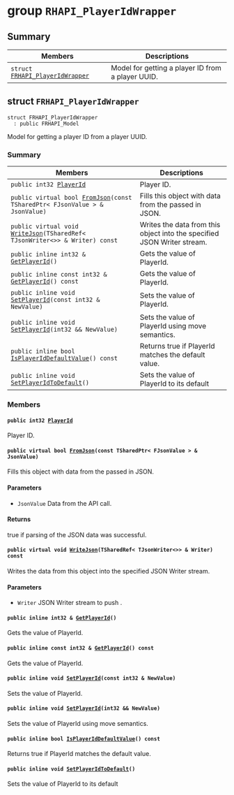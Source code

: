 # group `RHAPI_PlayerIdWrapper` <a id="group__RHAPI__PlayerIdWrapper"></a>

## Summary

 Members                        | Descriptions                                
--------------------------------|---------------------------------------------
`struct `[`FRHAPI_PlayerIdWrapper`](#structFRHAPI__PlayerIdWrapper) | Model for getting a player ID from a player UUID.

## struct `FRHAPI_PlayerIdWrapper` <a id="structFRHAPI__PlayerIdWrapper"></a>

```
struct FRHAPI_PlayerIdWrapper
  : public FRHAPI_Model
```

Model for getting a player ID from a player UUID.

### Summary

 Members                        | Descriptions                                
--------------------------------|---------------------------------------------
`public int32 `[`PlayerId`](#structFRHAPI__PlayerIdWrapper_1a9d3517523183b4512a3e4335470be60a) | Player ID.
`public virtual bool `[`FromJson`](#structFRHAPI__PlayerIdWrapper_1a3901b65228ad40fc0678e8e626e7efde)`(const TSharedPtr< FJsonValue > & JsonValue)` | Fills this object with data from the passed in JSON.
`public virtual void `[`WriteJson`](#structFRHAPI__PlayerIdWrapper_1a9d2fa7ecba7e969c4b941e5d98284fbd)`(TSharedRef< TJsonWriter<>> & Writer) const` | Writes the data from this object into the specified JSON Writer stream.
`public inline int32 & `[`GetPlayerId`](#structFRHAPI__PlayerIdWrapper_1a1f525c0cdd5ad98d8bd51582e9644900)`()` | Gets the value of PlayerId.
`public inline const int32 & `[`GetPlayerId`](#structFRHAPI__PlayerIdWrapper_1a6d4d79522551ec4b8d5bd0045cd3784f)`() const` | Gets the value of PlayerId.
`public inline void `[`SetPlayerId`](#structFRHAPI__PlayerIdWrapper_1a0c32b1185c5d5cd36af803e3d7dd6257)`(const int32 & NewValue)` | Sets the value of PlayerId.
`public inline void `[`SetPlayerId`](#structFRHAPI__PlayerIdWrapper_1a1e45e9ab03e19cc61e1e62d191239f5e)`(int32 && NewValue)` | Sets the value of PlayerId using move semantics.
`public inline bool `[`IsPlayerIdDefaultValue`](#structFRHAPI__PlayerIdWrapper_1a4ead20a497424bd20af5cf9770c34df4)`() const` | Returns true if PlayerId matches the default value.
`public inline void `[`SetPlayerIdToDefault`](#structFRHAPI__PlayerIdWrapper_1af09d4ca3ce7197ff58f5cd4608f51eaa)`()` | Sets the value of PlayerId to its default

### Members

#### `public int32 `[`PlayerId`](#structFRHAPI__PlayerIdWrapper_1a9d3517523183b4512a3e4335470be60a) <a id="structFRHAPI__PlayerIdWrapper_1a9d3517523183b4512a3e4335470be60a"></a>

Player ID.

#### `public virtual bool `[`FromJson`](#structFRHAPI__PlayerIdWrapper_1a3901b65228ad40fc0678e8e626e7efde)`(const TSharedPtr< FJsonValue > & JsonValue)` <a id="structFRHAPI__PlayerIdWrapper_1a3901b65228ad40fc0678e8e626e7efde"></a>

Fills this object with data from the passed in JSON.

#### Parameters
* `JsonValue` Data from the API call.

#### Returns
true if parsing of the JSON data was successful.

#### `public virtual void `[`WriteJson`](#structFRHAPI__PlayerIdWrapper_1a9d2fa7ecba7e969c4b941e5d98284fbd)`(TSharedRef< TJsonWriter<>> & Writer) const` <a id="structFRHAPI__PlayerIdWrapper_1a9d2fa7ecba7e969c4b941e5d98284fbd"></a>

Writes the data from this object into the specified JSON Writer stream.

#### Parameters
* `Writer` JSON Writer stream to push .

#### `public inline int32 & `[`GetPlayerId`](#structFRHAPI__PlayerIdWrapper_1a1f525c0cdd5ad98d8bd51582e9644900)`()` <a id="structFRHAPI__PlayerIdWrapper_1a1f525c0cdd5ad98d8bd51582e9644900"></a>

Gets the value of PlayerId.

#### `public inline const int32 & `[`GetPlayerId`](#structFRHAPI__PlayerIdWrapper_1a6d4d79522551ec4b8d5bd0045cd3784f)`() const` <a id="structFRHAPI__PlayerIdWrapper_1a6d4d79522551ec4b8d5bd0045cd3784f"></a>

Gets the value of PlayerId.

#### `public inline void `[`SetPlayerId`](#structFRHAPI__PlayerIdWrapper_1a0c32b1185c5d5cd36af803e3d7dd6257)`(const int32 & NewValue)` <a id="structFRHAPI__PlayerIdWrapper_1a0c32b1185c5d5cd36af803e3d7dd6257"></a>

Sets the value of PlayerId.

#### `public inline void `[`SetPlayerId`](#structFRHAPI__PlayerIdWrapper_1a1e45e9ab03e19cc61e1e62d191239f5e)`(int32 && NewValue)` <a id="structFRHAPI__PlayerIdWrapper_1a1e45e9ab03e19cc61e1e62d191239f5e"></a>

Sets the value of PlayerId using move semantics.

#### `public inline bool `[`IsPlayerIdDefaultValue`](#structFRHAPI__PlayerIdWrapper_1a4ead20a497424bd20af5cf9770c34df4)`() const` <a id="structFRHAPI__PlayerIdWrapper_1a4ead20a497424bd20af5cf9770c34df4"></a>

Returns true if PlayerId matches the default value.

#### `public inline void `[`SetPlayerIdToDefault`](#structFRHAPI__PlayerIdWrapper_1af09d4ca3ce7197ff58f5cd4608f51eaa)`()` <a id="structFRHAPI__PlayerIdWrapper_1af09d4ca3ce7197ff58f5cd4608f51eaa"></a>

Sets the value of PlayerId to its default

